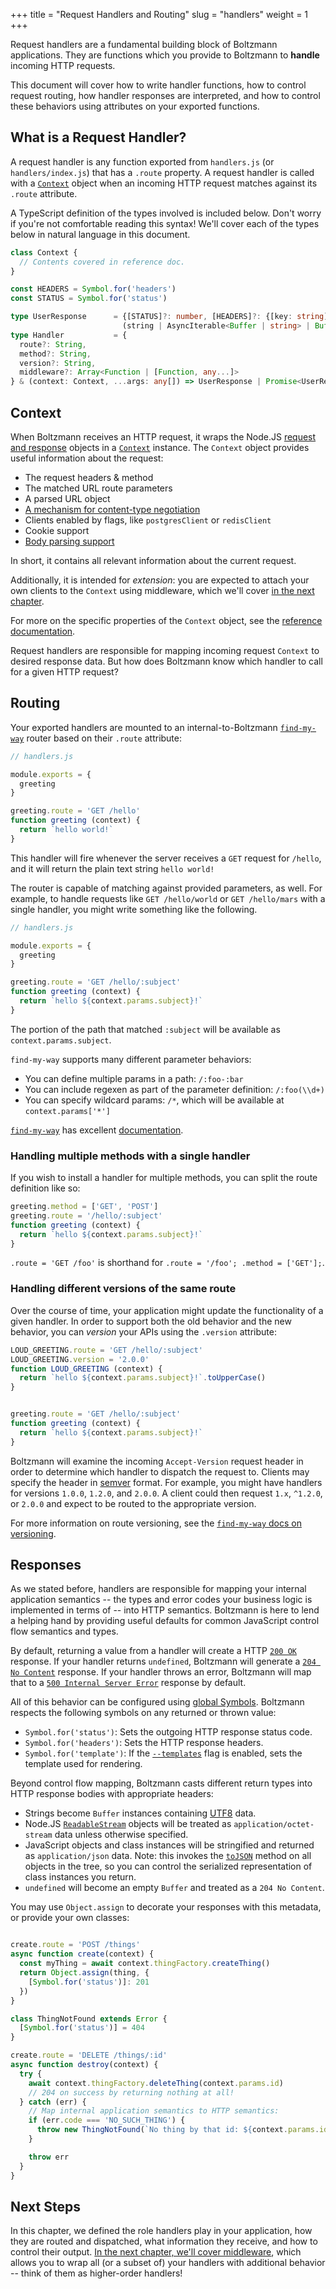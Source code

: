 +++
title = "Request Handlers and Routing"
slug = "handlers"
weight = 1
+++

Request handlers are a fundamental building block of Boltzmann applications.
They are functions which you provide to Boltzmann to **handle** incoming HTTP
requests.

This document will cover how to write handler functions, how to control request
routing, how handler responses are interpreted, and how to control these
behaviors using attributes on your exported functions.

<!-- more -->

## What is a Request Handler?

A request handler is any function exported from `handlers.js` (or
`handlers/index.js`) that has a `.route` property. A request handler is
called with a [`Context`] object when an incoming HTTP request matches against
its `.route` attribute.

A TypeScript definition of the types involved is included below. Don't worry if
you're not comfortable reading this syntax! We'll cover each of the types below
in natural language in this document.

```typescript
class Context {
  // Contents covered in reference doc.
}

const HEADERS = Symbol.for('headers')
const STATUS = Symbol.for('status')

type UserResponse      = {[STATUS]?: number, [HEADERS]?: {[key: string]: string}} & 
                         (string | AsyncIterable<Buffer | string> | Buffer | Object);
type Handler           = {
  route?: String,
  method?: String,
  version?: String,
  middleware?: Array<Function | [Function, any...]>
} & (context: Context, ...args: any[]) => UserResponse | Promise<UserResponse>;
```

## Context

When Boltzmann receives an HTTP request, it wraps the Node.JS [request and response]
objects in a [`Context`] instance. The `Context` object provides useful information about
the request:

- The request headers & method
- The matched URL route parameters
- A parsed URL object
- [A mechanism for content-type negotiation]
- Clients enabled by flags, like `postgresClient` or `redisClient`
- Cookie support
- [Body parsing support]

In short, it contains all relevant information about the current request.

Additionally, it is intended for _extension_: you are expected to attach your own
clients to the `Context` using middleware, which we'll cover [in the next chapter].

For more on the specific properties of the `Context` object, see the [reference
documentation].

Request handlers are responsible for mapping incoming request `Context` to desired
response data. But how does Boltzmann know which handler to call for a given HTTP
request?

## Routing

Your exported handlers are mounted to an internal-to-Boltzmann [`find-my-way`]
router based on their `.route` attribute:

```javascript
// handlers.js

module.exports = {
  greeting
}

greeting.route = 'GET /hello'
function greeting (context) {
  return `hello world!`
}
```

This handler will fire whenever the server receives a `GET` request for `/hello`, and
it will return the plain text string `hello world!`

The router is capable of matching against provided parameters, as well. For
example, to handle requests like `GET /hello/world` or `GET /hello/mars` with a
single handler, you might write something like the following.

```javascript
// handlers.js

module.exports = {
  greeting
}

greeting.route = 'GET /hello/:subject'
function greeting (context) {
  return `hello ${context.params.subject}!`
}
```

The portion of the path that matched `:subject` will be available as
`context.params.subject`.

`find-my-way` supports many different parameter behaviors:

- You can define multiple params in a path: `/:foo-:bar`
- You can include regexen as part of the parameter definition: `/:foo(\\d+)`
- You can specify wildcard params: `/*`, which will be available at `context.params['*']`

[`find-my-way`] has excellent [documentation][ref-fmw].

### Handling multiple methods with a single handler

If you wish to install a handler for multiple methods, you can split the route
definition like so:

```javascript
greeting.method = ['GET', 'POST']
greeting.route = '/hello/:subject'
function greeting (context) {
  return `hello ${context.params.subject}!`
}
```

`.route = 'GET /foo'` is shorthand for `.route = '/foo'; .method = ['GET'];`.

### Handling different versions of the same route

Over the course of time, your application might update the functionality of a given
handler. In order to support both the old behavior and the new behavior, you can
_version_ your APIs using the `.version` attribute:

```javascript
LOUD_GREETING.route = 'GET /hello/:subject'
LOUD_GREETING.version = '2.0.0'
function LOUD_GREETING (context) {
  return `hello ${context.params.subject}!`.toUpperCase()
}


greeting.route = 'GET /hello/:subject'
function greeting (context) {
  return `hello ${context.params.subject}!`
}
```

Boltzmann will examine the incoming `Accept-Version` request header in order to
determine which handler to dispatch the request to. Clients may specify the header in
[semver] format. For example, you might have handlers for versions `1.0.0`, `1.2.0`, and
`2.0.0`. A client could then request `1.x`, `^1.2.0`, or `2.0.0` and expect to be routed
to the appropriate version.

For more information on route versioning, see the [`find-my-way` docs on versioning][ref-fmw-ver].

## Responses

As we stated before, handlers are responsible for mapping your internal application semantics --
the types and error codes your business logic is implemented in terms of -- into HTTP semantics.
Boltzmann is here to lend a helping hand by providing useful defaults for common JavaScript
control flow semantics and types.

By default, returning a value from a handler will create a HTTP [`200 OK`]
response. If your handler returns `undefined`, Boltzmann will generate a [`204
No Content`] response. If your handler throws an error, Boltzmann will map that
to a [`500 Internal Server Error`] response by default.

All of this behavior can be configured using [global Symbols]. Boltzmann respects the following
symbols on any returned or thrown value:

- `Symbol.for('status')`: Sets the outgoing HTTP response status code.
- `Symbol.for('headers')`: Sets the HTTP response headers.
- `Symbol.for('template')`: If the [`--templates`] flag is enabled, sets the template used for rendering.

Beyond control flow mapping, Boltzmann casts different return types into HTTP
response bodies with appropriate headers:

- Strings become `Buffer` instances containing [UTF8] data.
- Node.JS [`ReadableStream`] objects will be treated as `application/octet-stream` data unless
  otherwise specified.
- JavaScript objects and class instances will be stringified and returned as `application/json` data.
  Note: this invokes the [`toJSON`] method on all objects in the tree, so you can control the serialized
  representation of class instances you return.
- `undefined` will become an empty `Buffer` and treated as a `204 No Content`.

You may use `Object.assign` to decorate your responses with this metadata, or provide your own classes:

```javascript

create.route = 'POST /things'
async function create(context) {
  const myThing = await context.thingFactory.createThing()
  return Object.assign(thing, {
    [Symbol.for('status')]: 201
  })
}

class ThingNotFound extends Error {
  [Symbol.for('status')] = 404
}

create.route = 'DELETE /things/:id'
async function destroy(context) {
  try {
    await context.thingFactory.deleteThing(context.params.id)
    // 204 on success by returning nothing at all!
  } catch (err) {
    // Map internal application semantics to HTTP semantics:
    if (err.code === 'NO_SUCH_THING') {
      throw new ThingNotFound(`No thing by that id: ${context.params.id}`) 
    }

    throw err
  }
}
```

## Next Steps

In this chapter, we defined the role handlers play in your application, how they are
routed and dispatched, what information they receive, and how to control their output.
[In the next chapter, we'll cover middleware], which allows you to wrap all (or a subset of)
your handlers with additional behavior -- think of them as higher-order handlers!

[request and response]: https://nodejs.org/api/http.html#http_event_request
[reference documentation]: @/reference/_index.md
[`Context`]: @/reference/04-context.md
[`200 OK`]: https://httpstatuses.com/200
[`204 No Content`]: https://httpstatuses.com/204
[`500 Internal Server Error`]: https://httpstatuses.com/500
[`--templates`]: @/reference/01-cli.md
[`ReadableStream`]: https://nodejs.org/api/stream.html#stream_class_stream_readable
[A mechanism for content-type negotiation]: https://www.npmjs.com/package/accepts
[global Symbols]: https://developer.mozilla.org/en-US/docs/Web/JavaScript/Reference/Global_Objects/Symbol/for
[`find-my-way`]: https://github.com/delvedor/find-my-way
[`toJSON`]: https://developer.mozilla.org/en-US/docs/Web/JavaScript/Reference/Global_Objects/JSON/stringify#Description
[body parsing support]: @/concepts/04-accepting-input.md
[in the next chapter]: @/concepts/02-middleware.md
[In the next chapter, we'll cover middleware]: @/concepts/02-middleware.md
[ref-fmw]: https://github.com/delvedor/find-my-way#supported-path-formats
[ref-fmw-ver]: https://github.com/delvedor/find-my-way#semver
[semver]: https://semver.org/
[UTF8]: https://simple.wikipedia.org/wiki/UTF-8
[`--templates`]: @/reference/01-cli.md#templates
